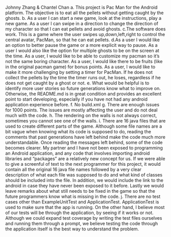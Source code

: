 Johnny Zhang & Chantel Chan
a. This project is Pac Man for the Android platform. The objective is to eat all the pellets without getting caught by the ghosts.
b. As a user I can start a new game, look at the instructions, play a new game. As a user I can swipe in a direction to change the direction of my character so that I can eat pellets and avoid ghosts.
c.The software does work. This is a game where the user swipes up,down,left,right to control the central avatar, PacMan, so that he can eat pellets.
d.As a user I would like an option to better pause the game or a more explicit way to pause. As a user I would also like the option for multiple ghosts to be on the screen at the time. As a user, I would like to be able to customize my pacman so it’s not the same boring character. As a user, I would like there to be fruits (like in the original pacman game) for bonus points. As a user, I would like to make it more challenging by setting a timer for PacMan. If he does not collect the pellets by the time the timer runs out, he loses, regardless if he does not get caught by a ghost or not.
e. What would be helpful is to identify more user stories so future generations know what to improve on. Otherwise, the README.md is in great condition and provides an excellent point to start developing, especially if you have not had any android application experience before.
f. No build.xml
g. There are enough issues for 1000 points. The issues are mostly affecting the user and do not deal much with the code.
h. The rendering on the walls is not always correct, sometimes you cannot see one of the walls.
i. There are 16 java files that are used to create different parts of the game. Although some file names are a bit vague when knowing what its code is supposed to do, reading the comments that past generations have left behind make the code much more understandable. Once reading the messages left behind, some of the code becomes clearer. My partner and I have not been exposed to programming an Android application, and any code that involves importing android libraries and “packages” are a relatively new concept for us. If we were able to give a screenful of text to the next programmer for this project, it would contain all the original 16 java file names followed by a very clear description of what each file was supposed to do and what kind of classes should be included into the file. In addition, we would include the link to the android in case they have never been exposed to it before. Lastly we would leave remarks about what still needs to be fixed in the game so that the future programmers know what is missing in the code.
j. There are no test cases other than ExampleUnitTest and ApplicationTest. ApplicationTest is used to make sure that the app is running. On the other hand, I believe most of our tests will be through the application, by seeing if it works or not. Although we could expand test coverage by writing the test files ourselves and running them through a prompt, we believe testing the code through the application itself is the best way to understand the problem.

